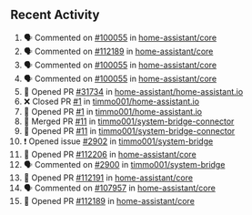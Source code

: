 ## Recent Activity

<!--START_SECTION:activity-->
1. 🗣 Commented on [#100055](https://github.com/home-assistant/core/issues/100055) in [home-assistant/core](https://github.com/home-assistant/core)
2. 🗣 Commented on [#112189](https://github.com/home-assistant/core/issues/112189) in [home-assistant/core](https://github.com/home-assistant/core)
3. 🗣 Commented on [#100055](https://github.com/home-assistant/core/issues/100055) in [home-assistant/core](https://github.com/home-assistant/core)
4. 🗣 Commented on [#100055](https://github.com/home-assistant/core/issues/100055) in [home-assistant/core](https://github.com/home-assistant/core)
5. 💪 Opened PR [#31734](https://github.com/home-assistant/home-assistant.io/pull/31734) in [home-assistant/home-assistant.io](https://github.com/home-assistant/home-assistant.io)
6. ❌ Closed PR [#1](https://github.com/timmo001/home-assistant.io/pull/1) in [timmo001/home-assistant.io](https://github.com/timmo001/home-assistant.io)
7. 💪 Opened PR [#1](https://github.com/timmo001/home-assistant.io/pull/1) in [timmo001/home-assistant.io](https://github.com/timmo001/home-assistant.io)
8. 🎉 Merged PR [#11](https://github.com/timmo001/system-bridge-connector/pull/11) in [timmo001/system-bridge-connector](https://github.com/timmo001/system-bridge-connector)
9. 💪 Opened PR [#11](https://github.com/timmo001/system-bridge-connector/pull/11) in [timmo001/system-bridge-connector](https://github.com/timmo001/system-bridge-connector)
10. ❗ Opened issue [#2902](https://github.com/timmo001/system-bridge/issues/2902) in [timmo001/system-bridge](https://github.com/timmo001/system-bridge)
11. 💪 Opened PR [#112206](https://github.com/home-assistant/core/pull/112206) in [home-assistant/core](https://github.com/home-assistant/core)
12. 🗣 Commented on [#2900](https://github.com/timmo001/system-bridge/issues/2900) in [timmo001/system-bridge](https://github.com/timmo001/system-bridge)
13. 💪 Opened PR [#112191](https://github.com/home-assistant/core/pull/112191) in [home-assistant/core](https://github.com/home-assistant/core)
14. 🗣 Commented on [#107957](https://github.com/home-assistant/core/issues/107957) in [home-assistant/core](https://github.com/home-assistant/core)
15. 💪 Opened PR [#112189](https://github.com/home-assistant/core/pull/112189) in [home-assistant/core](https://github.com/home-assistant/core)
<!--END_SECTION:activity-->
